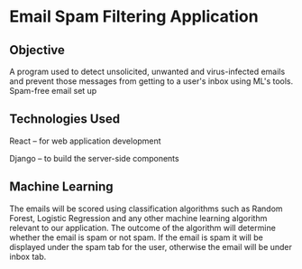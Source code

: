 # Email Spam Filtering Application
## Objective
A program used to detect unsolicited, unwanted and virus-infected emails and prevent those messages from getting to a user's inbox using ML's tools.
Spam-free email set up
## Technologies Used
 React – for web application development 
 
 Django – to build the server-side components 
## Machine Learning 
 The emails will be scored using classification algorithms such as Random Forest, Logistic Regression and any other machine learning algorithm relevant to our application. The outcome of the algorithm will determine whether the email is spam or not spam. If the email is spam it will be displayed under the spam tab for the user, otherwise the email will be under inbox tab.



